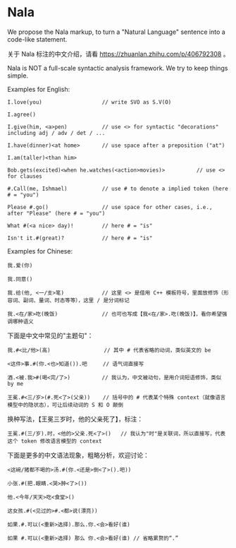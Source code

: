 # Nala
We propose the Nala markup, to turn a "Natural Language" sentence into a code-like statement.

关于 Nala 标注的中文介绍，请看 https://zhuanlan.zhihu.com/p/406792308 。

Nala is NOT a full-scale syntactic analysis framework. We try to keep things simple.

Examples for English:

```
I.love(you)                   // write SVO as S.V(O)

I.agree()

I.give(him, <a>pen)           // use <> for syntactic "decorations" including adj / adv / det / ...

I.have(dinner)<at home>       // use space after a preposition ("at")

I.am(taller)<than him>

Bob.gets(excited)<when he.watches(<action>movies)>          // use <> for clauses

#.Call(me, Ishmael)           // use # to denote a implied token (here # = "you")

Please #.go()                 // use space for other cases, i.e., after "Please" (here # = "you")

What #(<a nice> day)!         // here # = "is"

Isn't it.#(great)?            // here # = "is"
```

Examples for Chinese:
```
我.爱(你)

我.同意()

我.给(他, <一/支>笔)            // 这里 <> 是借用 C++ 模板符号，里面放修饰（形容词、副词、量词、时态等等），这里 / 是分词标记

我.<在/家>吃(晚饭)              // 也可也写成【我<在/家>.吃(晚饭)】，看你希望强调哪种语义
```

下面是中文中常见的"主题句"：
```
我.#<比/他>(高)                 // 其中 # 代表省略的动词，类似英文的 be

<这件>事.#(你.<也>知道()).吧     // 语气词直接写

酒.<被.我>#(喝<完/了>)          // 我认为，中文被动句，是用介词短语修饰，类似 by me

王冕.#<三/岁>(#.死<了>(父亲))    // 括号中的 # 代表某个特殊 context（就像语言模型中的隐状态），可让后续动词的 S 和 O 颠倒
```
换种写法，【王冕三岁时，他的父亲死了】，标注：
```
王冕.#(三/岁).时，<他的>父亲.死<了>()   // 我认为"时"是关联词，所以直接写，代表这个 token 修改语言模型的 context
```
下面是更多的中文语法现象，粗略分析，欢迎讨论：
```
<这碗/猪都不喝的>汤.#(你.<还是>倒<了>().吧))

小张.#(把.眼睛.<哭>肿<了>())

他.<今年/天天>吃<食堂>()

这女孩.#(<见过的>#.<都>说(漂亮))

如果.#.可以(<重新>选择).那么.你.<会>看好(谁)

如果 #.可以(<重新>选择) 那么 你.<会>看好(谁) // 省略累赘的“.”
```
